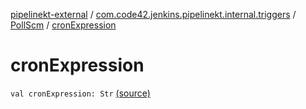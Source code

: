 [pipelinekt-external](../../index.md) / [com.code42.jenkins.pipelinekt.internal.triggers](../index.md) / [PollScm](index.md) / [cronExpression](./cron-expression.md)

# cronExpression

`val cronExpression: Str` [(source)](https://github.com/code42/pipelinekt/tree/master/internal/src/main/kotlin/com/code42/jenkins/pipelinekt/internal/triggers/PollScm.kt#L7)